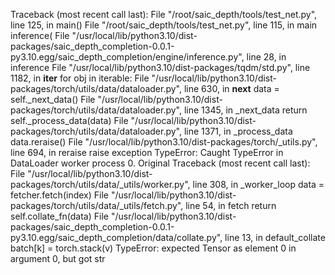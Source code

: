 Traceback (most recent call last):
  File "/root/saic_depth/tools/test_net.py", line 125, in <module>
    main()
  File "/root/saic_depth/tools/test_net.py", line 115, in main
    inference(
  File "/usr/local/lib/python3.10/dist-packages/saic_depth_completion-0.0.1-py3.10.egg/saic_depth_completion/engine/inference.py", line 28, in inference
  File "/usr/local/lib/python3.10/dist-packages/tqdm/std.py", line 1182, in __iter__
    for obj in iterable:
  File "/usr/local/lib/python3.10/dist-packages/torch/utils/data/dataloader.py", line 630, in __next__
    data = self._next_data()
  File "/usr/local/lib/python3.10/dist-packages/torch/utils/data/dataloader.py", line 1345, in _next_data
    return self._process_data(data)
  File "/usr/local/lib/python3.10/dist-packages/torch/utils/data/dataloader.py", line 1371, in _process_data
    data.reraise()
  File "/usr/local/lib/python3.10/dist-packages/torch/_utils.py", line 694, in reraise
    raise exception
TypeError: Caught TypeError in DataLoader worker process 0.
Original Traceback (most recent call last):
  File "/usr/local/lib/python3.10/dist-packages/torch/utils/data/_utils/worker.py", line 308, in _worker_loop
    data = fetcher.fetch(index)
  File "/usr/local/lib/python3.10/dist-packages/torch/utils/data/_utils/fetch.py", line 54, in fetch
    return self.collate_fn(data)
  File "/usr/local/lib/python3.10/dist-packages/saic_depth_completion-0.0.1-py3.10.egg/saic_depth_completion/data/collate.py", line 13, in default_collate
    batch[k] = torch.stack(v)
TypeError: expected Tensor as element 0 in argument 0, but got str
